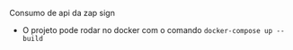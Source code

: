 Consumo de api da zap sign

- O projeto pode rodar no docker com o comando `docker-compose up --build`
